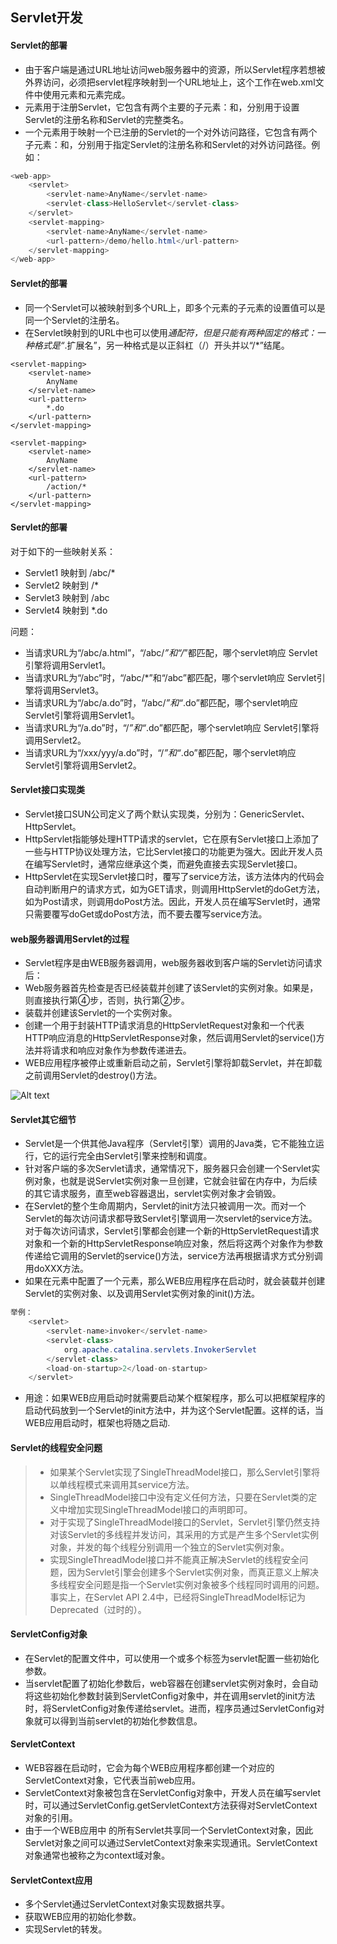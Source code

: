 ## Servlet开发 ##
#### Servlet的部署 ####
* 由于客户端是通过URL地址访问web服务器中的资源，所以Servlet程序若想被外界访问，必须把servlet程序映射到一个URL地址上，这个工作在web.xml文件中使用<servlet>元素和<servlet-mapping>元素完成。
* <servlet>元素用于注册Servlet，它包含有两个主要的子元素：<servlet-name>和<servlet-class>，分别用于设置Servlet的注册名称和Servlet的完整类名。
* 一个<servlet-mapping>元素用于映射一个已注册的Servlet的一个对外访问路径，它包含有两个子元素：<servlet-name>和<url-pattern>，分别用于指定Servlet的注册名称和Servlet的对外访问路径。例如：

````java
<web-app>
	<servlet>
		<servlet-name>AnyName</servlet-name>
		<servlet-class>HelloServlet</servlet-class>
	</servlet>
	<servlet-mapping>
		<servlet-name>AnyName</servlet-name>
		<url-pattern>/demo/hello.html</url-pattern>
	</servlet-mapping>
</web-app>

````

#### Servlet的部署 ####
* 同一个Servlet可以被映射到多个URL上，即多个<servlet-mapping>元素的<servlet-name>子元素的设置值可以是同一个Servlet的注册名。
* 在Servlet映射到的URL中也可以使用*通配符，但是只能有两种固定的格式：一种格式是“*.扩展名”，另一种格式是以正斜杠（/）开头并以“/*”结尾。

````
<servlet-mapping>
	<servlet-name>
		AnyName
	</servlet-name>
	<url-pattern>
		*.do
	</url-pattern>
</servlet-mapping>

<servlet-mapping>
	<servlet-name>
		AnyName
	</servlet-name>
	<url-pattern>
		/action/*
	</url-pattern>
</servlet-mapping>

````

#### Servlet的部署 ####

对于如下的一些映射关系：
* Servlet1 映射到 /abc/*
* Servlet2 映射到 /*
* Servlet3 映射到 /abc
* Servlet4 映射到 *.do

问题：
* 当请求URL为“/abc/a.html”，“/abc/*”和“/*”都匹配，哪个servlet响应
	Servlet引擎将调用Servlet1。
* 当请求URL为“/abc”时，“/abc/*”和“/abc”都匹配，哪个servlet响应
	Servlet引擎将调用Servlet3。
* 当请求URL为“/abc/a.do”时，“/abc/*”和“*.do”都匹配，哪个servlet响应
	Servlet引擎将调用Servlet1。
* 当请求URL为“/a.do”时，“/*”和“*.do”都匹配，哪个servlet响应
	Servlet引擎将调用Servlet2。
* 当请求URL为“/xxx/yyy/a.do”时，“/*”和“*.do”都匹配，哪个servlet响应
	Servlet引擎将调用Servlet2。

#### Servlet接口实现类 ####

* Servlet接口SUN公司定义了两个默认实现类，分别为：GenericServlet、HttpServlet。
* HttpServlet指能够处理HTTP请求的servlet，它在原有Servlet接口上添加了一些与HTTP协议处理方法，它比Servlet接口的功能更为强大。因此开发人员在编写Servlet时，通常应继承这个类，而避免直接去实现Servlet接口。
* HttpServlet在实现Servlet接口时，覆写了service方法，该方法体内的代码会自动判断用户的请求方式，如为GET请求，则调用HttpServlet的doGet方法，如为Post请求，则调用doPost方法。因此，开发人员在编写Servlet时，通常只需要覆写doGet或doPost方法，而不要去覆写service方法。

#### web服务器调用Servlet的过程 ####
* Servlet程序是由WEB服务器调用，web服务器收到客户端的Servlet访问请求后：
 * Web服务器首先检查是否已经装载并创建了该Servlet的实例对象。如果是，则直接执行第④步，否则，执行第②步。
 * 装载并创建该Servlet的一个实例对象。
 * 创建一个用于封装HTTP请求消息的HttpServletRequest对象和一个代表HTTP响应消息的HttpServletResponse对象，然后调用Servlet的service()方法并将请求和响应对象作为参数传递进去。
 * WEB应用程序被停止或重新启动之前，Servlet引擎将卸载Servlet，并在卸载之前调用Servlet的destroy()方法。

 ![Alt text](001/Servlet生命周期.jpg "Servlet生命周期")

#### Servlet其它细节 ####
* Servlet是一个供其他Java程序（Servlet引擎）调用的Java类，它不能独立运行，它的运行完全由Servlet引擎来控制和调度。
* 针对客户端的多次Servlet请求，通常情况下，服务器只会创建一个Servlet实例对象，也就是说Servlet实例对象一旦创建，它就会驻留在内存中，为后续的其它请求服务，直至web容器退出，servlet实例对象才会销毁。
* 在Servlet的整个生命周期内，Servlet的init方法只被调用一次。而对一个Servlet的每次访问请求都导致Servlet引擎调用一次servlet的service方法。对于每次访问请求，Servlet引擎都会创建一个新的HttpServletRequest请求对象和一个新的HttpServletResponse响应对象，然后将这两个对象作为参数传递给它调用的Servlet的service()方法，service方法再根据请求方式分别调用doXXX方法。
* 如果在<servlet>元素中配置了一个<load-on-startup>元素，那么WEB应用程序在启动时，就会装载并创建Servlet的实例对象、以及调用Servlet实例对象的init()方法。

````java
举例：
	<servlet>
		<servlet-name>invoker</servlet-name>
		<servlet-class>
			org.apache.catalina.servlets.InvokerServlet
		</servlet-class>
		<load-on-startup>2</load-on-startup>
	</servlet>

````
* 用途：如果WEB应用启动时就需要启动某个框架程序，那么可以把框架程序的启动代码放到一个Servlet的init方法中，并为这个Servlet配置</load-on-startup>。这样的话，当WEB应用启动时，框架也将随之启动.

#### Servlet的线程安全问题 ####
>* 如果某个Servlet实现了SingleThreadModel接口，那么Servlet引擎将以单线程模式来调用其service方法。
>* SingleThreadModel接口中没有定义任何方法，只要在Servlet类的定义中增加实现SingleThreadModel接口的声明即可。
>* 对于实现了SingleThreadModel接口的Servlet，Servlet引擎仍然支持对该Servlet的多线程并发访问，其采用的方式是产生多个Servlet实例对象，并发的每个线程分别调用一个独立的Servlet实例对象。
>* 实现SingleThreadModel接口并不能真正解决Servlet的线程安全问题，因为Servlet引擎会创建多个Servlet实例对象，而真正意义上解决多线程安全问题是指一个Servlet实例对象被多个线程同时调用的问题。事实上，在Servlet API 2.4中，已经将SingleThreadModel标记为Deprecated（过时的）。

#### ServletConfig对象 ####
* 在Servlet的配置文件中，可以使用一个或多个<init-param>标签为servlet配置一些初始化参数。
* 当servlet配置了初始化参数后，web容器在创建servlet实例对象时，会自动将这些初始化参数封装到ServletConfig对象中，并在调用servlet的init方法时，将ServletConfig对象传递给servlet。进而，程序员通过ServletConfig对象就可以得到当前servlet的初始化参数信息。

#### ServletContext ####
* WEB容器在启动时，它会为每个WEB应用程序都创建一个对应的ServletContext对象，它代表当前web应用。
* ServletContext对象被包含在ServletConfig对象中，开发人员在编写servlet时，可以通过ServletConfig.getServletContext方法获得对ServletContext对象的引用。
* 由于一个WEB应用中
的所有Servlet共享同一个ServletContext对象，因此Servlet对象之间可以通过ServletContext对象来实现通讯。ServletContext对象通常也被称之为context域对象。

#### ServletContext应用 ####
* 多个Servlet通过ServletContext对象实现数据共享。
* 获取WEB应用的初始化参数。
* 实现Servlet的转发。
